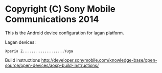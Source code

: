 Copyright (C) Sony Mobile Communications 2014
=============================================

This is the Android device configuration for lagan platform.

Lagan devices:

    Xperia Z...................Yuga

Build instructions
http://developer.sonymobile.com/knowledge-base/open-source/open-devices/aosp-build-instructions/
